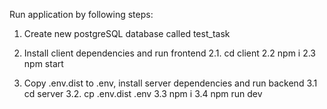 Run application by following steps:

1. Create new postgreSQL database called test_task

2. Install client dependencies and run frontend
 2.1. cd client
 2.2 npm i
 2.3 npm start

3. Copy .env.dist to .env, install server dependencies and run backend
 3.1 cd server
 3.2. cp .env.dist .env
 3.3 npm i
 3.4 npm run dev

